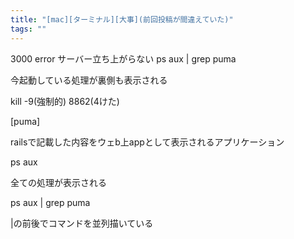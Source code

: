 ```yaml
---
title: "[mac][ターミナル][大事](前回投稿が間違えていた)"
tags: ""
---
```


3000 error
サーバー立ち上がらない
ps aux | grep puma

今起動している処理が裏側も表示される

kill -9(強制的) 8862(4けた)

[puma]

railsで記載した内容をウェb上appとして表示されるアプリケーション

ps aux

全ての処理が表示される

ps aux | grep puma

|の前後でコマンドを並列描いている
